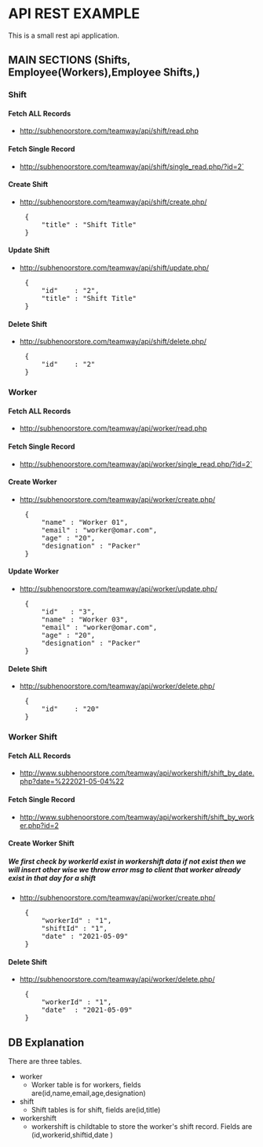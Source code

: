 # API REST EXAMPLE
This is a small rest api application. 

## MAIN SECTIONS (Shifts, Employee(Workers),Employee Shifts,)


### Shift
#### Fetch ALL Records
*	http://subhenoorstore.com/teamway/api/shift/read.php 

#### Fetch Single Record
*	http://subhenoorstore.com/teamway/api/shift/single_read.php/?id=2` 

#### Create Shift
*	http://subhenoorstore.com/teamway/api/shift/create.php/
<pre>
	{
	    "title" : "Shift Title"
	}
</pre>

#### Update Shift
*	http://subhenoorstore.com/teamway/api/shift/update.php/
<pre>
	{
	    "id"	: "2",
	    "title" : "Shift Title"
	}
</pre>

#### Delete Shift
*	http://subhenoorstore.com/teamway/api/shift/delete.php/
<pre>
	{
	    "id"	: "2"
	}
</pre>

### Worker
#### Fetch ALL Records
*	http://subhenoorstore.com/teamway/api/worker/read.php 

#### Fetch Single Record
*	http://subhenoorstore.com/teamway/api/worker/single_read.php/?id=2` 

#### Create Worker
*	http://subhenoorstore.com/teamway/api/worker/create.php/
<pre>
	{
	    "name" : "Worker 01",
	    "email" : "worker@omar.com",
	    "age" : "20",
	    "designation" : "Packer"
	}
</pre>

#### Update Worker
*	http://subhenoorstore.com/teamway/api/worker/update.php/
<pre>
	{
	    "id"   : "3",
	    "name" : "Worker 03",
	    "email" : "worker@omar.com",
	    "age" : "20",
	    "designation" : "Packer"
	}
</pre>

#### Delete Shift
*	http://subhenoorstore.com/teamway/api/worker/delete.php/
<pre>
	{
	    "id"	: "20"
	}
</pre>
### Worker Shift
#### Fetch ALL Records
*	http://www.subhenoorstore.com/teamway/api/workershift/shift_by_date.php?date=%222021-05-04%22

#### Fetch Single Record
*	http://www.subhenoorstore.com/teamway/api/workershift/shift_by_worker.php?id=2

#### Create Worker Shift

##### We first check by workerId exist in workershift data if not exist then we will insert other wise we throw error msg to client that worker already exist in that day for a shift
*	http://subhenoorstore.com/teamway/api/worker/create.php/
<pre>
	{
	    "workerId" : "1",
		"shiftId" : "1",
	    "date" : "2021-05-09"
	}
</pre>

#### Delete Shift
*	http://subhenoorstore.com/teamway/api/worker/delete.php/
<pre>
	{
	    "workerId" : "1",
	    "date"	: "2021-05-09"
	}
</pre>

## DB Explanation
There are three tables.
*	worker
	-	Worker table is for workers, fields are(id,name,email,age,designation)
*	shift
	-	Shift tables is for shift, fields are(id,title)
*	workershift
	-	workershift is childtable to store the worker's shift record. Fields are (id,workerid,shiftid,date )